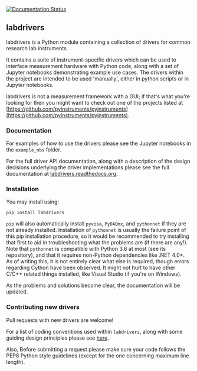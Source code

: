 [![Documentation Status](https://readthedocs.org/projects/labdrivers/badge/?version=latest)](http://labdrivers.readthedocs.org/en/latest/?badge=latest)

## labdrivers

labdrivers is a Python module containing a collection of drivers for common research lab instruments.

It contains a suite of instrument-specific drivers which can be used to 
interface measurement hardware with Python code, along with a set of 
Jupyter notebooks demonstrating example use cases.
The drivers within the project are intended to be used 'manually', either in python scripts or
in Jupyter notebooks.

labdrivers is not a measurement framework with a GUI; if that's what you're looking
for then you might want to check out one of the projects listed at
[https://github.com/pyinstruments/pyinstruments](https://github.com/pyinstruments/pyinstruments).

### Documentation

For examples of how to use the drivers please see the Jupyter notebooks in the `example_nbs` folder.

For the full driver API documentation, along with a description of the design decisions underlying 
the driver implementations please see the full documentation at 
[labdrivers.readthedocs.org](https://labdrivers.readthedocs.org).

### Installation

You may install using:

`pip install labdrivers`

`pip` will also automatically install `pyvisa`, `PyDAQmx`, and `pythonnet` if they are not already installed. Installation of `pythonnet` is usually the failure point of this pip installation procedure, so it would be recommended to try installing that first to aid in troubleshooting what the problems are (if there are any!). Note that `pythonnet` is compatible with Python 3.6 at most (see its repository), and that it requires non-Python
dependencies like .NET 4.0+. As of writing this, it is not entirely clear what else is required, though errors regarding Cython have been
observed. It might not hurt to have other C/C++ related things installed, like Visual Studio (if you're on Windows).

As the problems and solutions become clear, the documentation will be updated.

### Contributing new drivers

Pull requests with new drivers are welcome! 

For a list of coding conventions used within `labdrivers`, along with some
guiding design principles please see [here](http://labdrivers.readthedocs.org/en/latest/contributing.html).

Also, Before submitting a request please
make sure your code follows the PEP8 Python style guidelines (except for the
one concerning maximum line length). 

